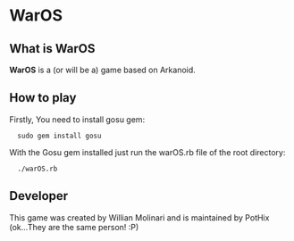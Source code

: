 # WarOS

## What is WarOS ##

**WarOS** is a (or will be a) game based on Arkanoid.

## How to play ##

Firstly, You need to install gosu gem:

      sudo gem install gosu

With the Gosu gem installed just run the warOS.rb file of the root directory:

      ./warOS.rb

## Developer ##

This game was created by Willian Molinari and is maintained by PotHix (ok...They are the same person! :P)
